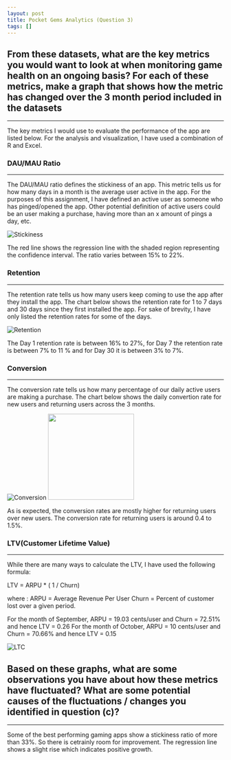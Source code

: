 ```yaml
---
layout: post
title: Pocket Gems Analytics (Question 3)
tags: []
---
```



## From these datasets, what are the key metrics you would want to look at when monitoring game health on an ongoing basis? For each of these metrics, make a graph that shows how the metric has changed over the 3 month period included in the datasets
___
The key metrics I would use to evaluate the performance of the app are listed below. For the analysis and visualization, I have used a combination of R and Excel.


### DAU/MAU Ratio
---

The DAU/MAU ratio defines the stickiness of an app. This metric tells us for how many days in a month is the average user active in the app. For the purposes of this assignment, I have defined an active user as someone who has pinged/opened the app. Other potential definition of active users could be an user making a purchase, having more than an x amount of pings a day, etc.

![Stickiness](/data-analysis/assets/stickiness.png)

The red line shows the regression line with the shaded region representing the confidence interval. The ratio varies between 15% to 22%. 


### Retention
---
The retention rate tells us how many users keep coming to use the app after they install the app. The chart below shows the retention rate for 1 to 7 days and 30 days since they first installed the app. For sake of brevity, I have only listed the retention rates for some of the days.

![Retention](/data-analysis/assets/retention-chart-short.png)

The Day 1 retention rate is between 16% to 27%, for Day 7 the retention rate is between 7% to 11 % and for Day 30 it is between 3% to 7%.


### Conversion
---

The conversion rate tells us how many percentage of our daily active users are making a purchase. The chart below shows the daily convertion rate for new users and returning users across the 3 months. 

![Conversion](/data-analysis/assets/conversion-rate-pg.png)
<img src="/data-analysis/assets/conversion-legend.png" width="200">

As is expected, the conversion rates are mostly higher for returning users over new users. The conversion rate for returning users is around 0.4 to 1.5%.


### LTV(Customer Lifetime Value)
---

While there are many ways to calculate the LTV, I have used the following formula:

LTV = ARPU * ( 1 / Churn)

where : 
ARPU = Average Revenue Per User
Churn = Percent of customer lost over a given period.

For the month of September, ARPU = 19.03 cents/user and Churn = 72.51% and hence LTV = 0.26
For the month of October, ARPU = 10 cents/user and Churn = 70.66% and hence LTV = 0.15

![LTC](/data-analysis/assets/ltv.png)

## Based on these graphs, what are some observations you have about how these metrics have fluctuated? What are some potential causes of the fluctuations / changes you identified in question (c)?
---
Some of the best performing gaming apps show a stickiness ratio of more than 33%. So there is cetrainly room for improvement. The regression line shows a slight rise which indicates positive growth.
~~~ r
~~~




